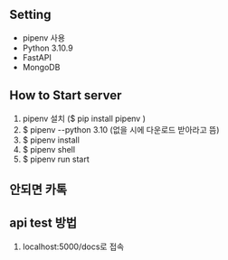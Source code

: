 ## Setting
- pipenv 사용
- Python 3.10.9
- FastAPI
- MongoDB


## How to Start server

1. pipenv 설치 ($ pip install pipenv )
2. $ pipenv --python 3.10 (없을 시에 다운로드 받아라고 뜸)
3. $ pipenv install
4. $ pipenv shell
5. $ pipenv run start 

## 안되면 카톡

## api test 방법
1. localhost:5000/docs로 접속